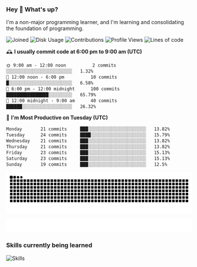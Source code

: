 ### Hey :wave: What's up?

I'm a non-major programming learner, and I'm learning and consolidating the foundation of programming.

<!--START_SECTION:waka-->
![Joined](http://img.shields.io/badge/Joined-8%20years%20ago-6D67E4?style=flat&labelColor=453C67)
![Disk Usage](http://img.shields.io/badge/Github%27s%20Storage-604.5%20MB-FD841F?style=flat&labelColor=E14D2A)
![Contributions](http://img.shields.io/badge/Contributions%20in%202025-42-7DCE13?style=flat&labelColor=2B7A0B)
![Profile Views](http://img.shields.io/badge/Profile%20Views-0-3AB4F2?style=flat&labelColor=0078AA)
![Lines of code](https://img.shields.io/badge/Lines%20of%20code-2%20Million%20Lines%20of%20code-FF8B8B?style=flat&labelColor=EB4747)

🕰️ **I usually commit code at 6:00 pm to 9:00 am (UTC)** 

```text
🌞 9:00 am - 12:00 noon          2 commits      ░░░░░░░░░░░░░░░░░░░░░░░░░   1.32% 
🌆 12:00 noon - 6:00 pm          10 commits     █░░░░░░░░░░░░░░░░░░░░░░░░   6.58% 
🌃 6:00 pm - 12:00 midnight      100 commits    ████████████████░░░░░░░░░   65.79% 
🌙 12:00 midnight - 9:00 am      40 commits     ██████░░░░░░░░░░░░░░░░░░░   26.32%
```
📅 **I'm Most Productive on Tuesday (UTC)** 

```text
Monday       21 commits     ███░░░░░░░░░░░░░░░░░░░░░░   13.82% 
Tuesday      24 commits     ████░░░░░░░░░░░░░░░░░░░░░   15.79% 
Wednesday    21 commits     ███░░░░░░░░░░░░░░░░░░░░░░   13.82% 
Thursday     21 commits     ███░░░░░░░░░░░░░░░░░░░░░░   13.82% 
Friday       23 commits     ███░░░░░░░░░░░░░░░░░░░░░░   15.13% 
Saturday     23 commits     ███░░░░░░░░░░░░░░░░░░░░░░   15.13% 
Sunday       19 commits     ███░░░░░░░░░░░░░░░░░░░░░░   12.5%
```

<!--END_SECTION:waka-->

![Snake animation](https://raw.githubusercontent.com/dirname/dirname/output/snake.svg)

![metrics](github-metrics.svg)

### Skills currently being learned

![Skills](https://skillicons.dev/icons?i=linux,rust,go,solidity,typescript,bash,git,postgres,mysql,redis,mongo,docker,kubernetes,grafana,prometheus)
